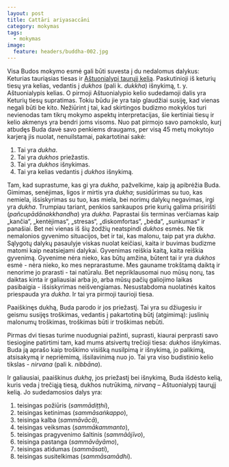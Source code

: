 ```yaml
---
layout: post
title: Cattāri ariyasaccāni
category: mokymas
tags:
  - mokymas
image:
  feature: headers/buddha-002.jpg
---
```

Visa Budos mokymo esmė gali būti suvesta į du nedalomus dalykus: Keturias tauriąsias tiesas ir <a href="http://theravada.lt/mokymas/post-astuonialypis-kelias">Aštuonialypį taurųjį kelią</a>. Paskutinioji iš keturių tiesų yra kelias, vedantis į _dukhos_ (pali k. _dukkha_)  išnykimą, t. y. Aštuonialypis kelias. O pirmoji Aštuonialypio kelio sudedamoji dalis yra Keturių tiesų supratimas. Tokiu būdu jie yra taip glaudžiai susiję, kad vienas negali būti be kito. Nežiūrint į tai, kad skirtingos budizmo mokyklos turi nevienodas tam tikrų mokymo aspektų interpretacijas, šie kertiniai tiesų ir kelio akmenys yra bendri joms visoms. Nuo pat pirmojo savo pamokslo, kurį atbudęs Buda davė savo penkiems draugams, per visą 45 metų mokytojo karjerą jis nuolat, nenuilstamai, pakartotinai sakė:

1. Tai yra _dukha_.
2. Tai yra _dukhos_ priežastis.
3. Tai yra _dukhos_ išnykimas.
4. Tai yra kelias vedantis į _dukhos_ išnykimą.

Tam, kad suprastume, kas gi yra _dukha_, pažvelkime, kaip ją apibrėžia Buda. Gimimas, senėjimas, ligos ir mirtis yra _dukha_; susidūrimas su tuo, kas nemiela, išsiskyrimas su tuo, kas miela, bei norimų dalykų negavimas, irgi yra _dukha_. Trumpiau tariant, penkios sankaupos prie kurių galima prisirišti (_pañcupādānakkhandha_) yra _dukha_. Paprastai šis terminas verčiamas kaip „kančia“, „kentėjimas“, „stresas“, „diskomfortas“, „bėda“, „sunkumas“ ir panašiai. Bet nei vienas iš šių žodžių neatspindi _dukhos_ esmės. Ne tik nemalonios gyvenimo situacijos, bet ir tai, kas malonu, taip pat yra _dukha_. Sąlygotų dalykų pasaulyje viskas nuolat keičiasi, kaita ir buvimas budizme matomi kaip neatsiejami dalykai. Gyvenimas reiškia kaitą, kaita reiškia gyvenimą. Gyvenime nėra nieko, kas būtų amžina, būtent tai ir yra _dukhos_ esmė - nėra nieko, ko mes neprarastume. Mes gauname trokštamą daiktą ir nenorime jo prarasti - tai natūralu. Bet nepriklausomai nuo mūsų norų, tas daiktas kinta ir galiausiai arba jo, arba mūsų pačių galiojimo laikas pasibaigia - išsiskyrimas neišvengiamas. Nesustabdoma nuolatinės kaitos priespauda yra _dukha_. Ir tai yra pirmoji taurioji tiesa.

Paaiškinęs dukhą, Buda parodo ir jos priežastį. Tai yra su džiugesiu ir geismu susijęs troškimas, vedantis į pakartotiną būtį (atgimimą): juslinių malonumų troškimas, troškimas būti ir troškimas nebūti.

Pirmas dvi tiesas turime nuodugniai pažinti, suprasti, kiaurai perprasti savo tiesiogine patirtimi tam, kad mums atsivertų trečioji tiesa: _dukhos_ išnykimas. Buda ją aprašo kaip troškimo  visišką nusilpimą ir išnykimą, jo palikimą, atsisakymą ir nepriėmimą, išsilavinimą nuo jo. Tai yra viso budistinio kelio tikslas - _nirvana_ (pali k. _nibbāna_).

Ir galiausiai, paaiškinus _dukhą_, jos priežastį bei išnykimą, Buda išdėsto kelią, kuris veda į trečiąją tiesą, dukhos nutrūkimą, _nirvaną_ – Aštuonialypį taurųjį kelią. Jo sudedamosios dalys yra:   

1. teisingas požiūris (_sammādiṭṭhi_),
2. teisingas ketinimas (_sammāsaṅkappo_),
3. teisinga kalba (_sammāvācā_),
4. teisingas veiksmas (_sammākammanto_),
5. teisingas pragyvenimo šaltinis (_sammāājīvo_),
6. teisinga pastanga (_sammāvāyāmo_),
7. teisingas atidumas (_sammāsati_),
8. teisingas susitelkimas (_sammāsamādhi_).
